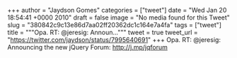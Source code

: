 
+++
author = "Jaydson Gomes"
categories = ["tweet"]
date = "Wed Jan 20 18:54:41 +0000 2010"
draft = false
image = "No media found for this Tweet"
slug = "380842c9c13e86d7aa02ff20362dc1c164e7a4fa"
tags = ["tweet"]
title = """Opa. RT: @jeresig: Announ..."""
tweet = true
tweet_url = "https://twitter.com/jaydson/status/7995640691"
+++
Opa. RT: @jeresig: Announcing the new jQuery Forum: http://j.mp/jqforum
